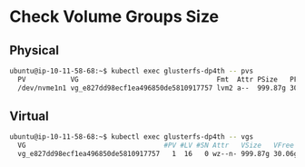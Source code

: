 # Check Volume Groups Size

## Physical

```bash
ubuntu@ip-10-11-58-68:~$ kubectl exec glusterfs-dp4th -- pvs
  PV           VG                                  Fmt  Attr PSize   PFree
  /dev/nvme1n1 vg_e827dd98ecf1ea496850de5810917757 lvm2 a--  999.87g 30.06g
```

## Virtual

```bash
ubuntu@ip-10-11-58-68:~$ kubectl exec glusterfs-dp4th -- vgs
  VG                                  #PV #LV #SN Attr   VSize   VFree
  vg_e827dd98ecf1ea496850de5810917757   1  16   0 wz--n- 999.87g 30.06g
  ```
